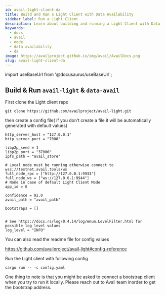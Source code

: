 ```yaml
---
id: avail-light-client-da
title: Build and Run a Light Client with Data Availability
sidebar_label: Run a Light Client
description: Learn about building and running a Light Client with Data Availability
keywords:
  - docs
  - avail
  - node
  - data availability
  - da
image: https://availproject.github.io/img/avail/AvailDocs.png
slug: avail-light-client-da
---
```

import useBaseUrl from '@docusaurus/useBaseUrl';

## Build & Run `avail-light` & `data-avail`

First clone the Light client repo 

```
git clone https://github.com/availproject/avail-light.git
```

then create a config file( if you don't create a file it will be automatically generated with default values)

```
http_server_host = "127.0.0.1"
http_server_port = "7000"

libp2p_seed = 1
libp2p_port = "37000"
ipfs_path = "avail_store"

# Local node must be running otherwise connect to wss://testnet.avail.tools/ws
full_node_rpc = ["http://127.0.0.1:9933"]
full_node_ws = ["ws://127.0.0.1:9944"]
# None in case of default Light Client Mode
app_id = 0

confidence = 92.0
avail_path = "avail_path"

bootstraps = []


# See https://docs.rs/log/0.4.14/log/enum.LevelFilter.html for possible log level values
log_level = "INFO"
```

You can also read the readme file for config values

https://github.com/availproject/avail-light#config-reference


Run the Light client with following config
```
cargo run -- -c config.yaml
```

One thing to note is that you might be asked to connect a bootstrap client when you try to run it locally. 
Please reach out to Avail team inorder to get the bootstrap address. 